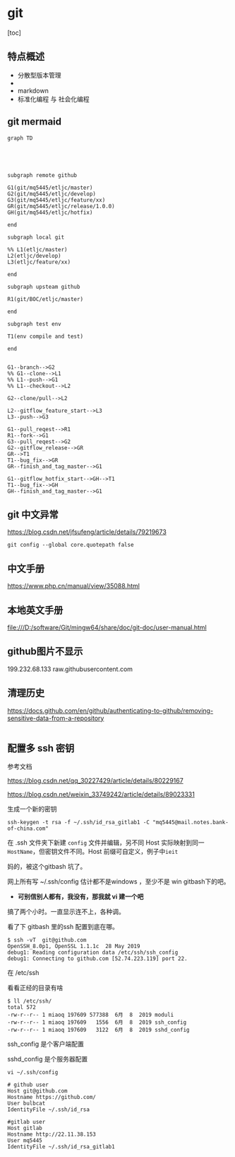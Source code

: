 # git

[toc]



## 特点概述

* 分散型版本管理
*  
* markdown 
* 标准化编程 与 社会化编程





## git mermaid

```mermaid
graph TD





subgraph remote github

G1(git/mq5445/etljc/master)
G2(git/mq5445/etljc/develop)
G3(git/mq5445/etljc/feature/xx)
GR(git/mq5445/etljc/release/1.0.0)
GH(git/mq5445/etljc/hotfix)

end

subgraph local git

%% L1(etljc/master)
L2(etljc/develop)
L3(etljc/feature/xx)

end

subgraph upsteam github

R1(git/BOC/etljc/master)

end

subgraph test env

T1(env compile and test)

end


G1--branch-->G2
%% G1--clone-->L1
%% L1--push-->G1
%% L1--checkout-->L2

G2--clone/pull-->L2

L2--gitflow_feature_start-->L3
L3--push-->G3

G1--pull_reqest-->R1
R1--fork-->G1
G3--pull_reqest-->G2
G2--gitflow_release-->GR
GR-->T1
T1--bug_fix-->GR
GR--finish_and_tag_master-->G1

G1--gitflow_hotfix_start-->GH-->T1
T1--bug_fix-->GH
GH--finish_and_tag_master-->G1
```





## git 中文异常

https://blog.csdn.net/jfsufeng/article/details/79219673



```shell
git config --global core.quotepath false

```





## 中文手册

https://www.php.cn/manual/view/35088.html



## 本地英文手册



[file:///D:/software/Git/mingw64/share/doc/git-doc/user-manual.html](file:///D:/software/Git/mingw64/share/doc/git-doc/user-manual.html)



## github图片不显示

199.232.68.133 raw.githubusercontent.com





## 清理历史

https://docs.github.com/en/github/authenticating-to-github/removing-sensitive-data-from-a-repository

```shell

```









## 配置多 ssh 密钥

参考文档

https://blog.csdn.net/qq_30227429/article/details/80229167



https://blog.csdn.net/weixin_33749242/article/details/89023331



生成一个新的密钥

```shell
ssh-keygen -t rsa -f ~/.ssh/id_rsa_gitlab1 -C "mq5445@mail.notes.bank-of-china.com"
```

在 .ssh 文件夹下新建 `config` 文件并编辑，另不同 Host 实际映射到同一 `HostName`，但密钥文件不同。Host 前缀可自定义，例子中`ieit`



妈的，被这个gitbash 坑了。

网上所有写  ~/.ssh/config 估计都不是windows ，至少不是 win gitbash下的吧。



* **可别信别人都有，我没有，那我就 vi 建一个吧**



搞了两个小时。一直显示连不上，各种调。

看了下 gitbash 里的ssh 配置到底在哪。 

```shell
$ ssh -vT  git@github.com
OpenSSH_8.0p1, OpenSSL 1.1.1c  28 May 2019
debug1: Reading configuration data /etc/ssh/ssh_config
debug1: Connecting to github.com [52.74.223.119] port 22.

```

在 /etc/ssh

看看正经的目录有啥

```shell
$ ll /etc/ssh/
total 572
-rw-r--r-- 1 miaoq 197609 577388  6月  8  2019 moduli
-rw-r--r-- 1 miaoq 197609   1556  6月  8  2019 ssh_config
-rw-r--r-- 1 miaoq 197609   3122  6月  8  2019 sshd_config

```



ssh_config 是个客户端配置

sshd_config 是个服务器配置







```shell
vi ~/.ssh/config
```

```shell
# github user
Host git@github.com
Hostname https://github.com/
User bulbcat
IdentityFile ~/.ssh/id_rsa

#gitlab user
Host gitlab
Hostname http://22.11.38.153
User mq5445
IdentityFile ~/.ssh/id_rsa_gitlab1

```





